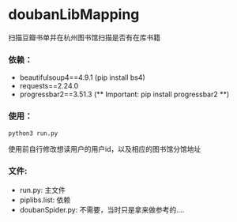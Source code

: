 # doubanLibMapping
扫描豆瓣书单并在杭州图书馆扫描是否有在库书籍

### 依赖：
- beautifulsoup4==4.9.1 (pip install bs4)
- requests==2.24.0
- progressbar2==3.51.3 (** Important: pip install progressbar2 **)

### 使用：

`python3 run.py`

使用前自行修改想读用户的用户id，以及相应的图书馆分馆地址

### 文件:

- run.py: 主文件
- piplibs.list:  依赖
- doubanSpider.py: 不需要，当时只是拿来做参考的....
